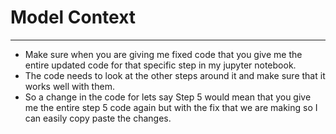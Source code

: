 # Model Context
----

- Make sure when you are giving me fixed code that you give me the entire updated code for that specific step in my jupyter notebook.
- The code needs to look at the other steps around it and make sure that it works well with them.
- So a change in the code for lets say Step 5 would mean that you give me the entire step 5 code again but with the fix that we are making so I can easily copy paste the changes.
